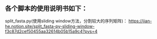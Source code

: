 ## 各个脚本的使用说明书如下：
split_fasta.py(使用sliding window方法，分割较大的序列矩阵)： 
https://jian-he.notion.site/split_fasta-py-sliding-window-f3c87d2cef50455aa32614b05b15a9c4?pvs=4
